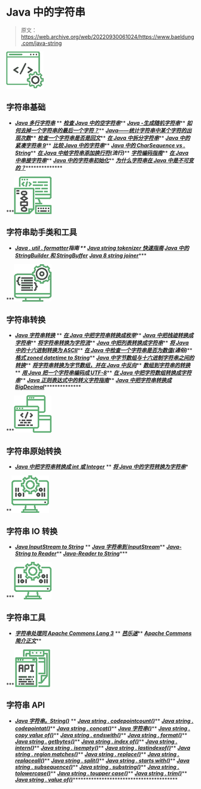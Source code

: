 # Java 中的字符串

> 原文：<https://web.archive.org/web/20220930061024/https://www.baeldung.com/java-string>

![string basics - icon](img/3235dee6cc894a7fca2715d2f48c5cdd.png)

## 字符串基础

*   ***[Java 多行字符串](/web/20221127051749/https://www.baeldung.com/java-multiline-string)***
**   ***[检查 Java 中的空字符串](/web/20221127051749/https://www.baeldung.com/java-blank-empty-strings)*****   ***[Java -生成随机字符串](/web/20221127051749/https://www.baeldung.com/java-random-string)*****   ***[如何去掉一个字符串的最后一个字符？](/web/20221127051749/https://www.baeldung.com/java-remove-last-character-of-string)*****   ***[Java——统计字符串中某个字符的出现次数](/web/20221127051749/https://www.baeldung.com/java-count-chars)*****   ***[检查一个字符串是否是回文](/web/20221127051749/https://www.baeldung.com/java-palindrome)*****   ***[在 Java 中拆分字符串](/web/20221127051749/https://www.baeldung.com/java-split-string)*****   ***[Java 中的紧凑字符串 9](/web/20221127051749/https://www.baeldung.com/java-9-compact-string)*****   ***[比较 Java 中的字符串](/web/20221127051749/https://www.baeldung.com/java-compare-strings)*****   ***[Java 中的 CharSequence vs . String](/web/20221127051749/https://www.baeldung.com/java-char-sequence-string)*****   ***[在 Java 中给字符串添加换行符](/web/20221127051749/https://www.baeldung.com/java-string-newline)(流行)*****   ***[字符编码指南](/web/20221127051749/https://www.baeldung.com/java-char-encoding)*****   ***[在 Java 中串接字符串](/web/20221127051749/https://www.baeldung.com/java-strings-concatenation)*****   ***[Java 中的字符串初始化](/web/20221127051749/https://www.baeldung.com/java-string-initialization)*****   ***[为什么字符串在 Java 中是不可变的？](/web/20221127051749/https://www.baeldung.com/java-string-immutable)*****************

***![string helper - icon](img/6c90e807a1e7d0c49556fa5376927959.png)

## 字符串助手类和工具

*   ***[Java . util . formatter](/web/20221127051749/https://www.baeldung.com/java-string-formatter)**指南*
**   ***[Java string tokenizer 快速指南](/web/20221127051749/https://www.baeldung.com/java-stringtokenizer)*****   ***[Java 中的 StringBuilder 和 StringBuffer](/web/20221127051749/https://www.baeldung.com/java-string-builder-string-buffer)*****   ***[Java 8 string joiner](/web/20221127051749/https://www.baeldung.com/java-string-joiner)******

***![string conversion - icon](img/ac15928a0c9b1d5039f68faeb8333b5c.png)

## 字符串转换

*   ***[Java 字符串转换](/web/20221127051749/https://www.baeldung.com/java-string-conversions)***
**   ***[在 Java 中把字符串转换成枚举](/web/20221127051749/https://www.baeldung.com/java-string-to-enum)*****   ***[Java 中把栈迹转换成字符串](/web/20221127051749/https://www.baeldung.com/java-stacktrace-to-string)*****   ***[将字符串转换为字符流](/web/20221127051749/https://www.baeldung.com/java-string-to-stream)*****   ***[Java 中把列表转换成字符串](/web/20221127051749/https://www.baeldung.com/java-list-to-string)*****   ***[将 Java 中的十六进制转换为 ASCII](/web/20221127051749/https://www.baeldung.com/java-convert-hex-to-ascii)*****   ***[在 Java 中检查一个字符串是否为数值](/web/20221127051749/https://www.baeldung.com/java-check-string-number)(通俗)*****   ***[格式 zoned datetime to String](/web/20221127051749/https://www.baeldung.com/java-format-zoned-datetime-string)*****   ***[Java 中字节数组与十六进制字符串之间的转换](/web/20221127051749/https://www.baeldung.com/java-byte-arrays-hex-strings)*****   ***[将字符串转换为字节数组，并在 Java 中反向](/web/20221127051749/https://www.baeldung.com/java-string-to-byte-array)*****   ***[数组到字符串的转换](/web/20221127051749/https://www.baeldung.com/java-array-to-string)*****   ***[用 Java 把一个字符串编码成 UTF-8](/web/20221127051749/https://www.baeldung.com/java-string-encode-utf-8)*****   ***[在 Java 中把字符数组转换成字符串](/web/20221127051749/https://www.baeldung.com/java-char-array-to-string)*****   ***[Java 正则表达式中的转义字符指南](/web/20221127051749/https://www.baeldung.com/java-regexp-escape-char)*****   ***[Java 中把字符串转换成 BigDecimal](/web/20221127051749/https://www.baeldung.com/java-string-to-bigdecimal)*****************

***![string primitive - icon](img/4da656d183a055b5864c919c256024d2.png)

## 字符串原始转换

*   ***[Java 中把字符串转换成 int 或 Integer](/web/20221127051749/https://www.baeldung.com/java-convert-string-to-int-or-integer)***
**   ***[将 Java 中的字符转换为字符串](/web/20221127051749/https://www.baeldung.com/java-convert-char-to-string)****

**![string io - icon](img/c2fb715a4093a517bc688b80bd453793.png)

## 字符串 IO 转换

*   ***[Java InputStream to String](/web/20221127051749/https://www.baeldung.com/convert-input-stream-to-string)***
**   ***[Java 字符串到 InputStream](/web/20221127051749/https://www.baeldung.com/convert-string-to-input-stream)*****   ***[Java-String to Reader](/web/20221127051749/https://www.baeldung.com/java-convert-string-to-reader)*****   ***[Java-Reader to String](/web/20221127051749/https://www.baeldung.com/java-convert-reader-to-string)******

***![string io - icon](img/c2fb715a4093a517bc688b80bd453793.png)

## 字符串工具

*   ***[字符串处理同 Apache Commons Lang 3](/web/20221127051749/https://www.baeldung.com/string-processing-commons-lang)***
**   ***[芭乐迷](/web/20221127051749/https://www.baeldung.com/guava-string-charmatcher)*****   ***[Apache Commons 简介正文](/web/20221127051749/https://www.baeldung.com/java-apache-commons-text)*****

***![string api - icon](img/ff27a837bb55155242d7446826aec31f.png)

## 字符串 API

*   ***[Java 字符串。String()](/web/20221127051749/https://www.baeldung.com/string/constructor)***
**   ***[Java string . codepointcount()](/web/20221127051749/https://www.baeldung.com/string/code-point-count)*****   ***[Java string . codepointat()](/web/20221127051749/https://www.baeldung.com/string/code-point-at)*****   ***[Java string . concat()](/web/20221127051749/https://www.baeldung.com/string/concat)*****   ***[Java 字符串()](/web/20221127051749/https://www.baeldung.com/string/contains)*****   ***[Java string . copy value of()](/web/20221127051749/https://www.baeldung.com/string/copy-value-of)*****   ***[Java string . endswith()](/web/20221127051749/https://www.baeldung.com/string/ends-with)*****   ***[Java string . format()](/web/20221127051749/https://www.baeldung.com/string/format)*****   ***[Java string . getbytes()](/web/20221127051749/https://www.baeldung.com/string/get-bytes)*****   ***[Java string . index of()](/web/20221127051749/https://www.baeldung.com/string/index-of)*****   ***[Java string . intern()](/web/20221127051749/https://www.baeldung.com/string/intern)*****   ***[Java string . isempty()](/web/20221127051749/https://www.baeldung.com/string/is-empty)*****   ***[Java string . lastindexof()](/web/20221127051749/https://www.baeldung.com/string/last-index-of)*****   ***[Java string . region matches()](/web/20221127051749/https://www.baeldung.com/string/region-matches)*****   ***[Java string . replace()](/web/20221127051749/https://www.baeldung.com/string/replace)*****   ***[Java string . replaceall()](/web/20221127051749/https://www.baeldung.com/string/replace-all)*****   ***[Java string . split()](/web/20221127051749/https://www.baeldung.com/string/split)*****   ***[Java string . starts with()](/web/20221127051749/https://www.baeldung.com/string/starts-with)*****   ***[Java string . subsequence()](/web/20221127051749/https://www.baeldung.com/string/sub-sequence)*****   ***[Java string . substring()](/web/20221127051749/https://www.baeldung.com/string/substring)*****   ***[Java string . tolowercase()](/web/20221127051749/https://www.baeldung.com/string/to-lower-case)*****   ***[Java string . toupper case()](/web/20221127051749/https://www.baeldung.com/string/to-upper-case)*****   ***[Java string . trim()](/web/20221127051749/https://www.baeldung.com/string/trim)*****   ***[Java string . value of()](/web/20221127051749/https://www.baeldung.com/string/value-of)*******************************************